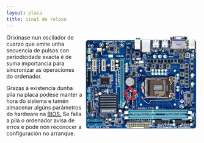 ```yaml
---
layout: placa
title: Sinal de reloxo
---
```



   <img style="float:right" height="256px"  alt="Sinal de reloxo"  src="/imaxes/pila.jpg">

Orixínase nun oscilador de cuarzo que emite unha secuencia de pulsos con periodicidade exacta é de suma importancia para sincronizar as operaciones do ordenador.

Grazas á existencia dunha pila na placa pódese manter a hora do sistema e tamén  almacenar algúns parámetros do hardware na [BIOS.]({{site.url}}/placa/05bios) Se falla a pila o ordenador avisa de erros e pode non reconocer a configuración no arranque.
